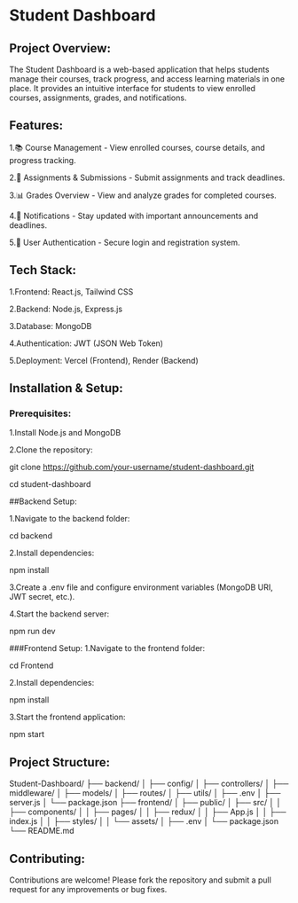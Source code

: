 # Student Dashboard

## Project Overview:
The Student Dashboard is a web-based application that helps students manage their courses, track progress, and access learning materials in one place. It provides an intuitive interface for students to view enrolled courses, assignments, grades, and notifications.

## Features:
1.📚 Course Management - View enrolled courses, course details, and progress tracking.

2.📝 Assignments & Submissions - Submit assignments and track deadlines.

3.📊 Grades Overview - View and analyze grades for completed courses.

4.🔔 Notifications - Stay updated with important announcements and deadlines.

5.👤 User Authentication - Secure login and registration system.

## Tech Stack:
1.Frontend: React.js, Tailwind CSS

2.Backend: Node.js, Express.js

3.Database: MongoDB

4.Authentication: JWT (JSON Web Token)

5.Deployment: Vercel (Frontend), Render (Backend)

## Installation & Setup:
### Prerequisites:
1.Install Node.js and MongoDB

2.Clone the repository:

git clone https://github.com/your-username/student-dashboard.git

cd student-dashboard


##Backend Setup:

1.Navigate to the backend folder:

cd backend

2.Install dependencies:

npm install

3.Create a .env file and configure environment variables (MongoDB URI, JWT secret, etc.).

4.Start the backend server:

npm run dev

###Frontend Setup:
1.Navigate to the frontend folder:

cd Frontend

2.Install dependencies:

npm install

3.Start the frontend application:

npm start

## Project Structure:

Student-Dashboard/
├── backend/
│   ├── config/
│   ├── controllers/
│   ├── middleware/
│   ├── models/
│   ├── routes/
│   ├── utils/
│   ├── .env
│   ├── server.js
│   └── package.json
├── frontend/
│   ├── public/
│   ├── src/
│   │   ├── components/
│   │   ├── pages/
│   │   ├── redux/
│   │   ├── App.js
│   │   ├── index.js
│   │   ├── styles/
│   │   └── assets/
│   ├── .env
│   └── package.json
└── README.md

## Contributing:

Contributions are welcome! Please fork the repository and submit a pull request for any improvements or bug fixes.
